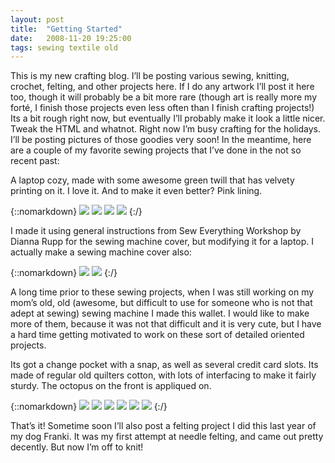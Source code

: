 ```yaml
---
layout: post
title:  "Getting Started"
date:   2008-11-20 19:25:00
tags: sewing textile old
---
```

This is my new crafting blog. I’ll be posting various sewing, knitting, crochet, felting, and other projects here. If I do any artwork I’ll post it here too, though it will probably be a bit more rare (though art is really more my forté, I finish those projects even less often than I finish crafting projects!) Its a bit rough right now, but eventually I’ll probably make it look a little nicer. Tweak the HTML and whatnot. Right now I’m busy crafting for the holidays. I’ll be posting pictures of those goodies very soon! In the meantime, here are a couple of my favorite sewing projects that I’ve done in the not so recent past:

A laptop cozy, made with some awesome green twill that has velvety printing on it. I love it. And to make it even better? Pink lining.

{::nomarkdown}
<img src="http://farm3.static.flickr.com/2066/2231608661_6a527ba6a5.jpg">
<img src="http://farm3.static.flickr.com/2066/2231608661_6a527ba6a5.jpg">
<img src="http://farm3.static.flickr.com/2039/2231610887_01e14fa017.jpg">
<img src="http://farm3.static.flickr.com/2039/2231610887_01e14fa017.jpg">
{:/}

I made it using general instructions from Sew Everything Workshop by Dianna Rupp for the sewing machine cover, but modifying it for a laptop. I actually make a sewing machine cover also:

{::nomarkdown}
<img src="http://farm3.static.flickr.com/2234/2231597937_384b225894.jpg">
<img src="http://farm3.static.flickr.com/2234/2231597937_384b225894.jpg">
{:/}

A long time prior to these sewing projects, when I was still working on my mom’s old, old (awesome, but difficult to use for someone who is not that adept at sewing) sewing machine I made this wallet. I would like to make more of them, because it was not that difficult and it is very cute, but I have a hard time getting motivated to work on these sort of detailed oriented projects.

Its got a change pocket with a snap, as well as several credit card slots. Its made of regular old quilters cotton, with lots of interfacing to make it fairly sturdy. The octopus on the front is appliqued on.

{::nomarkdown}
<img src="http://farm3.static.flickr.com/2089/2232398108_dbc6665558.jpg">
<img src="http://farm3.static.flickr.com/2089/2232398108_dbc6665558.jpg">
<img src="http://farm3.static.flickr.com/2341/2231606065_cc2619c410.jpg">
<img src="http://farm3.static.flickr.com/2341/2231606065_cc2619c410.jpg">
<img src="http://farm3.static.flickr.com/2328/2232391542_63dc5102fc.jpg">
<img src="http://farm3.static.flickr.com/2328/2232391542_63dc5102fc.jpg">
{:/}

That’s it! Sometime soon I’ll also post a felting project I did this last year of my dog Franki. It was my first attempt at needle felting, and came out pretty decently. But now I’m off to knit!
